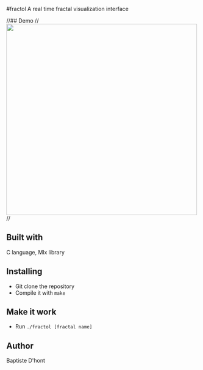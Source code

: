 #fractol
  A real time fractal visualization interface
  
//## Demo // <img src="fractol_demo.gif" width="500"></img>//

## Built with
  C language, Mlx library

## Installing
  - Git clone the repository
  - Compile it with `make`

## Make it work
  - Run `./fractol [fractal name]`
## Author
  Baptiste D'hont
  

